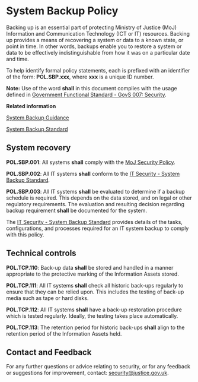 # System Backup Policy

Backing up is an essential part of protecting Ministry of Justice \(MoJ\) Information and Communication Technology \(ICT or IT\) resources. Backing up provides a means of recovering a system or data to a known state, or point in time. In other words, backups enable you to restore a system or data to be effectively indistinguishable from how it was on a particular date and time.

To help identify formal policy statements, each is prefixed with an identifier of the form: **POL.SBP.xxx**, where **xxx** is a unique ID number.

**Note:** Use of the word **shall** in this document complies with the usage defined in [Government Functional Standard - GovS 007: Security](https://www.gov.uk/government/publications/government-functional-standard-govs-007-security).

**Related information**  


[System Backup Guidance](system-backup-guidance.md)

[System Backup Standard](system-backup-standard.md)

## System recovery

**POL.SBP.001**: All systems **shall** comply with the [MoJ Security Policy](it-security-policy-overview.md).

**POL.SBP.002**: All IT systems **shall** conform to the [IT Security - System Backup Standard](system-backup-standard.md).

**POL.SBP.003**: All IT systems **shall** be evaluated to determine if a backup schedule is required. This depends on the data stored, and on legal or other regulatory requirements. The evaluation and resulting decision regarding backup requirement **shall** be documented for the system.

The [IT Security - System Backup Standard](system-backup-standard.md) provides details of the tasks, configurations, and processes required for an IT system backup to comply with this policy.

## Technical controls

**POL.TCP.110**: Back-up data **shall** be stored and handled in a manner appropriate to the protective marking of the Information Assets stored.

**POL.TCP.111**: All IT systems **shall** check all historic back-ups regularly to ensure that they can be relied upon. This includes the testing of back-up media such as tape or hard disks.

**POL.TCP.112**: All IT systems **shall** have a back-up restoration procedure which is tested regularly. Ideally, the testing takes place automatically.

**POL.TCP.113**: The retention period for historic back-ups **shall** align to the retention period of the Information Assets held.

## Contact and Feedback

For any further questions or advice relating to security, or for any feedback or suggestions for improvement, contact: [security@justice.gov.uk](mailto:security@justice.gov.uk).

